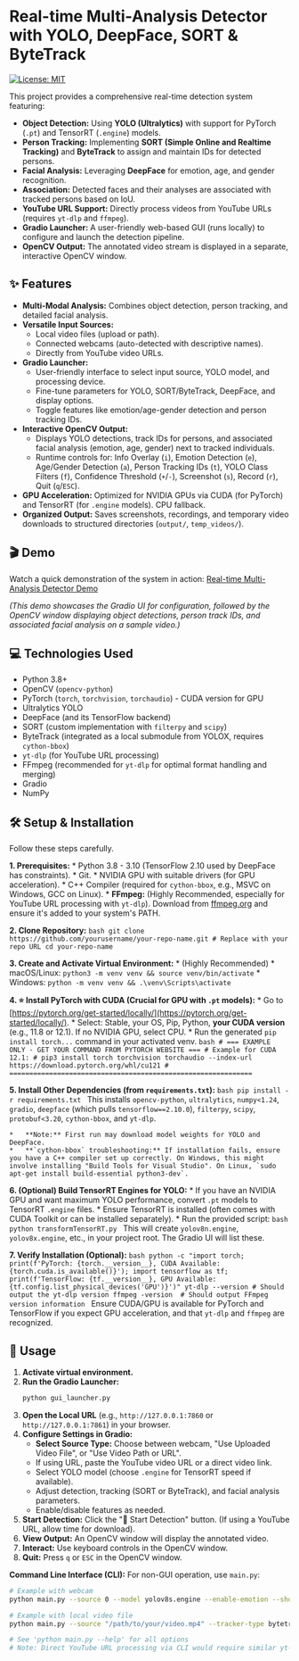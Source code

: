 # Real-time Multi-Analysis Detector with YOLO, DeepFace, SORT & ByteTrack

[![License: MIT](https://img.shields.io/badge/License-MIT-yellow.svg)](https://opensource.org/licenses/MIT)

This project provides a comprehensive real-time detection system featuring:
*   **Object Detection:** Using **YOLO (Ultralytics)** with support for PyTorch (`.pt`) and TensorRT (`.engine`) models.
*   **Person Tracking:** Implementing **SORT (Simple Online and Realtime Tracking)** and **ByteTrack** to assign and maintain IDs for detected persons.
*   **Facial Analysis:** Leveraging **DeepFace** for emotion, age, and gender recognition.
*   **Association:** Detected faces and their analyses are associated with tracked persons based on IoU.
*   **YouTube URL Support:** Directly process videos from YouTube URLs (requires `yt-dlp` and `ffmpeg`).
*   **Gradio Launcher:** A user-friendly web-based GUI (runs locally) to configure and launch the detection pipeline.
*   **OpenCV Output:** The annotated video stream is displayed in a separate, interactive OpenCV window.

## ✨ Features

*   **Multi-Modal Analysis:** Combines object detection, person tracking, and detailed facial analysis.
*   **Versatile Input Sources:**
    *   Local video files (upload or path).
    *   Connected webcams (auto-detected with descriptive names).
    *   Directly from YouTube video URLs.
*   **Gradio Launcher:**
    *   User-friendly interface to select input source, YOLO model, and processing device.
    *   Fine-tune parameters for YOLO, SORT/ByteTrack, DeepFace, and display options.
    *   Toggle features like emotion/age-gender detection and person tracking IDs.
*   **Interactive OpenCV Output:**
    *   Displays YOLO detections, track IDs for persons, and associated facial analysis (emotion, age, gender) next to tracked individuals.
    *   Runtime controls for: Info Overlay (`i`), Emotion Detection (`e`), Age/Gender Detection (`a`), Person Tracking IDs (`t`), YOLO Class Filters (`f`), Confidence Threshold (`+`/`-`), Screenshot (`s`), Record (`r`), Quit (`q`/`ESC`).
*   **GPU Acceleration:** Optimized for NVIDIA GPUs via CUDA (for PyTorch) and TensorRT (for `.engine` models). CPU fallback.
*   **Organized Output:** Saves screenshots, recordings, and temporary video downloads to structured directories (`output/`, `temp_videos/`).

## 🎬 Demo

Watch a quick demonstration of the system in action:
[Real-time Multi-Analysis Detector Demo](https://www.youtube.com/watch?v=YzcawvDGe4Y)

*(This demo showcases the Gradio UI for configuration, followed by the OpenCV window displaying object detections, person track IDs, and associated facial analysis on a sample video.)*

## 💻 Technologies Used

*   Python 3.8+
*   OpenCV (`opencv-python`)
*   PyTorch (`torch`, `torchvision`, `torchaudio`) - CUDA version for GPU
*   Ultralytics YOLO
*   DeepFace (and its TensorFlow backend)
*   SORT (custom implementation with `filterpy` and `scipy`)
*   ByteTrack (integrated as a local submodule from YOLOX, requires `cython-bbox`)
*   `yt-dlp` (for YouTube URL processing)
*   FFmpeg (recommended for `yt-dlp` for optimal format handling and merging)
*   Gradio
*   NumPy

## 🛠️ Setup & Installation

Follow these steps carefully.

**1. Prerequisites:**
    *   Python 3.8 - 3.10 (TensorFlow 2.10 used by DeepFace has constraints).
    *   Git.
    *   NVIDIA GPU with suitable drivers (for GPU acceleration).
    *   C++ Compiler (required for `cython-bbox`, e.g., MSVC on Windows, GCC on Linux).
    *   **FFmpeg:** (Highly Recommended, especially for YouTube URL processing with `yt-dlp`). Download from [ffmpeg.org](https://ffmpeg.org/download.html) and ensure it's added to your system's PATH.

**2. Clone Repository:**
    ```bash
    git clone https://github.com/yourusername/your-repo-name.git # Replace with your repo URL
    cd your-repo-name
    ```

**3. Create and Activate Virtual Environment:**
    *   (Highly Recommended)
    *   macOS/Linux: `python3 -m venv venv && source venv/bin/activate`
    *   Windows: `python -m venv venv && .\venv\Scripts\activate`

**4. ⭐ Install PyTorch with CUDA (Crucial for GPU with `.pt` models):**
    *   Go to [https://pytorch.org/get-started/locally/](https://pytorch.org/get-started/locally/).
    *   Select: Stable, your OS, Pip, Python, **your CUDA version** (e.g., 11.8 or 12.1). If no NVIDIA GPU, select CPU.
    *   Run the generated `pip install torch...` command in your activated venv.
        ```bash
        # === EXAMPLE ONLY - GET YOUR COMMAND FROM PYTORCH WEBSITE ===
        # Example for CUDA 12.1:
        # pip3 install torch torchvision torchaudio --index-url https://download.pytorch.org/whl/cu121
        # =============================================================
        ```

**5. Install Other Dependencies (from `requirements.txt`):**
    ```bash
    pip install -r requirements.txt
    ```
    This installs `opencv-python`, `ultralytics`, `numpy<1.24`, `gradio`, `deepface` (which pulls `tensorflow==2.10.0`), `filterpy`, `scipy`, `protobuf<3.20`, `cython-bbox`, and `yt-dlp`.

    *   **Note:** First run may download model weights for YOLO and DeepFace.
    *   **`cython-bbox` troubleshooting:** If installation fails, ensure you have a C++ compiler set up correctly. On Windows, this might involve installing "Build Tools for Visual Studio". On Linux, `sudo apt-get install build-essential python3-dev`.

**6. (Optional) Build TensorRT Engines for YOLO:**
    *   If you have an NVIDIA GPU and want maximum YOLO performance, convert `.pt` models to TensorRT `.engine` files.
    *   Ensure TensorRT is installed (often comes with CUDA Toolkit or can be installed separately).
    *   Run the provided script:
        ```bash
        python transformTensorRT.py
        ```
        This will create `yolov8n.engine`, `yolov8x.engine`, etc., in your project root. The Gradio UI will list these.

**7. Verify Installation (Optional):**
    ```bash
    python -c "import torch; print(f'PyTorch: {torch.__version__}, CUDA Available: {torch.cuda.is_available()}'); import tensorflow as tf; print(f'TensorFlow: {tf.__version__}, GPU Available: {tf.config.list_physical_devices('GPU')}')"
    yt-dlp --version # Should output the yt-dlp version
    ffmpeg -version  # Should output FFmpeg version information
    ```
    Ensure CUDA/GPU is available for PyTorch and TensorFlow if you expect GPU acceleration, and that `yt-dlp` and `ffmpeg` are recognized.

## 🚀 Usage

1.  **Activate virtual environment.**
2.  **Run the Gradio Launcher:**
    ```bash
    python gui_launcher.py
    ```
3.  **Open the Local URL** (e.g., `http://127.0.0.1:7860` or `http://127.0.0.1:7861`) in your browser.
4.  **Configure Settings in Gradio:**
    *   **Select Source Type:** Choose between webcam, "Use Uploaded Video File", or "Use Video Path or URL".
    *   If using URL, paste the YouTube video URL or a direct video link.
    *   Select YOLO model (choose `.engine` for TensorRT speed if available).
    *   Adjust detection, tracking (SORT or ByteTrack), and facial analysis parameters.
    *   Enable/disable features as needed.
5.  **Start Detection:** Click the "🚀 Start Detection" button. (If using a YouTube URL, allow time for download).
6.  **View Output:** An OpenCV window will display the annotated video.
7.  **Interact:** Use keyboard controls in the OpenCV window.
8.  **Quit:** Press `q` or `ESC` in the OpenCV window.

**Command Line Interface (CLI):**
For non-GUI operation, use `main.py`:
```bash
# Example with webcam
python main.py --source 0 --model yolov8s.engine --enable-emotion --show-track-id 

# Example with local video file
python main.py --source "/path/to/your/video.mp4" --tracker-type bytetrack

# See 'python main.py --help' for all options
# Note: Direct YouTube URL processing via CLI would require similar yt-dlp logic in main.py
